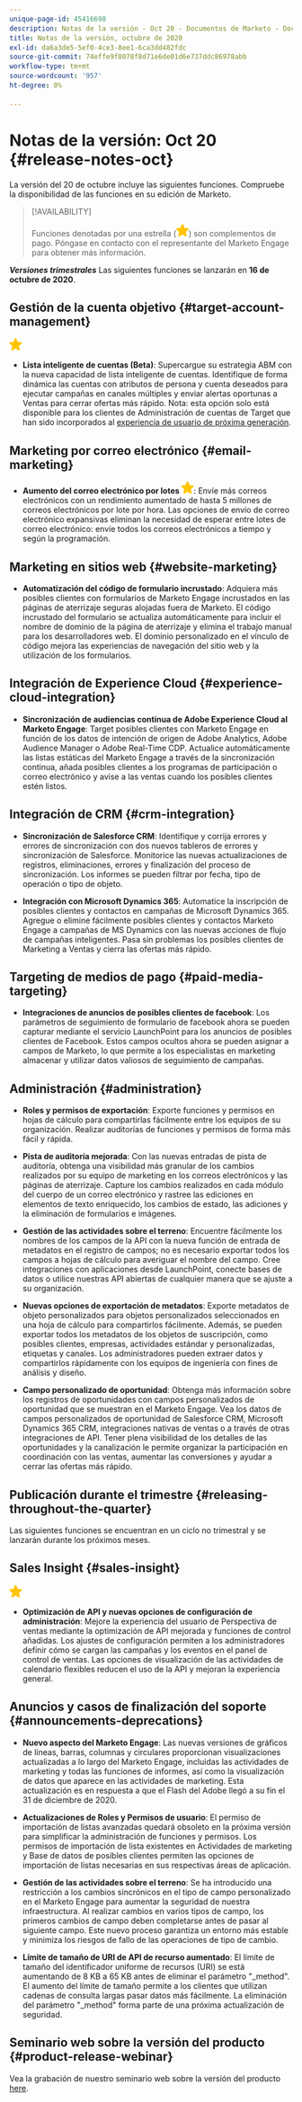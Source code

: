 ```yaml
---
unique-page-id: 45416698
description: Notas de la versión - Oct 20 - Documentos de Marketo - Documentación del producto
title: Notas de la versión, octubre de 2020
exl-id: da6a3de5-5ef0-4ce3-8ee1-6ca3dd482fdc
source-git-commit: 74effe9f8078f8d71e6de01d6e737ddc86978abb
workflow-type: tm+mt
source-wordcount: '957'
ht-degree: 0%

---
```


# Notas de la versión: Oct 20 {#release-notes-oct}

La versión del 20 de octubre incluye las siguientes funciones. Compruebe la disponibilidad de las funciones en su edición de Marketo.

>[!AVAILABILITY]
>
>Funciones denotadas por una estrella (![](assets/yellow-star.png)) son complementos de pago. Póngase en contacto con el representante del Marketo Engage para obtener más información.

**_Versiones trimestrales_** Las siguientes funciones se lanzarán en **16 de octubre de 2020**.

## Gestión de la cuenta objetivo {#target-account-management}

![(estrella)](assets/yellow-star.png)

* **Lista inteligente de cuentas (Beta)**: Supercargue su estrategia ABM con la nueva capacidad de lista inteligente de cuentas. Identifique de forma dinámica las cuentas con atributos de persona y cuenta deseados para ejecutar campañas en canales múltiples y enviar alertas oportunas a Ventas para cerrar ofertas más rápido. Nota: esta opción solo está disponible para los clientes de Administración de cuentas de Target que han sido incorporados al [experiencia de usuario de próxima generación](https://nation.marketo.com/t5/Employee-Blogs/The-Next-Generation-Marketo-Engage-Experience/ba-p/304205).

## Marketing por correo electrónico {#email-marketing}

* **Aumento del correo electrónico por lotes ![(estrella)](assets/yellow-star.png)**: Envíe más correos electrónicos con un rendimiento aumentado de hasta 5 millones de correos electrónicos por lote por hora. Las opciones de envío de correo electrónico expansivas eliminan la necesidad de esperar entre lotes de correo electrónico: envíe todos los correos electrónicos a tiempo y según la programación.

## Marketing en sitios web {#website-marketing}

* **Automatización del código de formulario incrustado**: Adquiera más posibles clientes con formularios de Marketo Engage incrustados en las páginas de aterrizaje seguras alojadas fuera de Marketo. El código incrustado del formulario se actualiza automáticamente para incluir el nombre de dominio de la página de aterrizaje y elimina el trabajo manual para los desarrolladores web. El dominio personalizado en el vínculo de código mejora las experiencias de navegación del sitio web y la utilización de los formularios.

## Integración de Experience Cloud {#experience-cloud-integration}

* **Sincronización de audiencias continua de Adobe Experience Cloud al Marketo Engage**: Target posibles clientes con Marketo Engage en función de los datos de intención de origen de Adobe Analytics, Adobe Audience Manager o Adobe Real-Time CDP. Actualice automáticamente las listas estáticas del Marketo Engage a través de la sincronización continua, añada posibles clientes a los programas de participación o correo electrónico y avise a las ventas cuando los posibles clientes estén listos.

## Integración de CRM {#crm-integration}

* **Sincronización de Salesforce CRM**: Identifique y corrija errores y errores de sincronización con dos nuevos tableros de errores y sincronización de Salesforce. Monitorice las nuevas actualizaciones de registros, eliminaciones, errores y finalización del proceso de sincronización. Los informes se pueden filtrar por fecha, tipo de operación o tipo de objeto.

* **Integración con Microsoft Dynamics 365**: Automatice la inscripción de posibles clientes y contactos en campañas de Microsoft Dynamics 365. Agregue o elimine fácilmente posibles clientes y contactos Marketo Engage a campañas de MS Dynamics con las nuevas acciones de flujo de campañas inteligentes. Pasa sin problemas los posibles clientes de Marketing a Ventas y cierra las ofertas más rápido.

## Targeting de medios de pago {#paid-media-targeting}

* **Integraciones de anuncios de posibles clientes de facebook**: Los parámetros de seguimiento de formulario de facebook ahora se pueden capturar mediante el servicio LaunchPoint para los anuncios de posibles clientes de Facebook. Estos campos ocultos ahora se pueden asignar a campos de Marketo, lo que permite a los especialistas en marketing almacenar y utilizar datos valiosos de seguimiento de campañas.

## Administración {#administration}

* **Roles y permisos de exportación**: Exporte funciones y permisos en hojas de cálculo para compartirlas fácilmente entre los equipos de su organización. Realizar auditorías de funciones y permisos de forma más fácil y rápida.

* **Pista de auditoría mejorada**: Con las nuevas entradas de pista de auditoría, obtenga una visibilidad más granular de los cambios realizados por su equipo de marketing en los correos electrónicos y las páginas de aterrizaje. Capture los cambios realizados en cada módulo del cuerpo de un correo electrónico y rastree las ediciones en elementos de texto enriquecido, los cambios de estado, las adiciones y la eliminación de formularios e imágenes.

* **Gestión de las actividades sobre el terreno**: Encuentre fácilmente los nombres de los campos de la API con la nueva función de entrada de metadatos en el registro de campos; no es necesario exportar todos los campos a hojas de cálculo para averiguar el nombre del campo. Cree integraciones con aplicaciones desde LaunchPoint, conecte bases de datos o utilice nuestras API abiertas de cualquier manera que se ajuste a su organización.

* **Nuevas opciones de exportación de metadatos**: Exporte metadatos de objeto personalizados para objetos personalizados seleccionados en una hoja de cálculo para compartirlos fácilmente. Además, se pueden exportar todos los metadatos de los objetos de suscripción, como posibles clientes, empresas, actividades estándar y personalizadas, etiquetas y canales. Los administradores pueden extraer datos y compartirlos rápidamente con los equipos de ingeniería con fines de análisis y diseño.

* **Campo personalizado de oportunidad**: Obtenga más información sobre los registros de oportunidades con campos personalizados de oportunidad que se muestran en el Marketo Engage. Vea los datos de campos personalizados de oportunidad de Salesforce CRM, Microsoft Dynamics 365 CRM, integraciones nativas de ventas o a través de otras integraciones de API. Tener plena visibilidad de los detalles de las oportunidades y la canalización le permite organizar la participación en coordinación con las ventas, aumentar las conversiones y ayudar a cerrar las ofertas más rápido.

## Publicación durante el trimestre {#releasing-throughout-the-quarter}

Las siguientes funciones se encuentran en un ciclo no trimestral y se lanzarán durante los próximos meses.

## Sales Insight {#sales-insight}

![(estrella)](assets/yellow-star.png)

* **Optimización de API y nuevas opciones de configuración de administración**: Mejore la experiencia del usuario de Perspectiva de ventas mediante la optimización de API mejorada y funciones de control añadidas. Los ajustes de configuración permiten a los administradores definir cómo se cargan las campañas y los eventos en el panel de control de ventas. Las opciones de visualización de las actividades de calendario flexibles reducen el uso de la API y mejoran la experiencia general.

## Anuncios y casos de finalización del soporte {#announcements-deprecations}

* **Nuevo aspecto del Marketo Engage**: Las nuevas versiones de gráficos de líneas, barras, columnas y circulares proporcionan visualizaciones actualizadas a lo largo del Marketo Engage, incluidas las actividades de marketing y todas las funciones de informes, así como la visualización de datos que aparece en las actividades de marketing. Esta actualización es en respuesta a que el Flash del Adobe llegó a su fin el 31 de diciembre de 2020.

* **Actualizaciones de Roles y Permisos de usuario**: El permiso de importación de listas avanzadas quedará obsoleto en la próxima versión para simplificar la administración de funciones y permisos. Los permisos de importación de lista existentes en Actividades de marketing y Base de datos de posibles clientes permiten las opciones de importación de listas necesarias en sus respectivas áreas de aplicación.

* **Gestión de las actividades sobre el terreno**: Se ha introducido una restricción a los cambios sincrónicos en el tipo de campo personalizado en el Marketo Engage para aumentar la seguridad de nuestra infraestructura. Al realizar cambios en varios tipos de campo, los primeros cambios de campo deben completarse antes de pasar al siguiente campo. Este nuevo proceso garantiza un entorno más estable y minimiza los riesgos de fallo de las operaciones de tipo de cambio.

* **Límite de tamaño de URI de API de recurso aumentado**: El límite de tamaño del identificador uniforme de recursos (URI) se está aumentando de 8 KB a 65 KB antes de eliminar el parámetro &quot;_method&quot;. El aumento del límite de tamaño permite a los clientes que utilizan cadenas de consulta largas pasar datos más fácilmente. La eliminación del parámetro &quot;_method&quot; forma parte de una próxima actualización de seguridad.

## Seminario web sobre la versión del producto {#product-release-webinar}

Vea la grabación de nuestro seminario web sobre la versión del producto [here](https://engage.marketo.com/Oct_20_Release_OnDemand.html).
